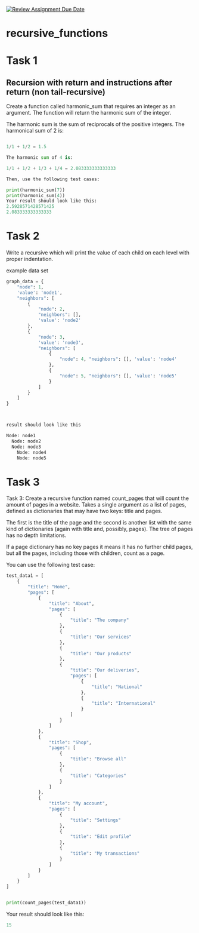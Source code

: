 [![Review Assignment Due Date](https://classroom.github.com/assets/deadline-readme-button-24ddc0f5d75046c5622901739e7c5dd533143b0c8e959d652212380cedb1ea36.svg)](https://classroom.github.com/a/dL3FRWXK)
# recursive_functions

# Task 1

## Recursion with return and instructions after return (non tail-recursive)
Create a function called harmonic_sum that requires an integer as an argument. The function will return the harmonic sum of the integer.

The harmonic sum is the sum of reciprocals of the positive integers. The harmonical sum of 2 is:
```python

1/1 + 1/2 = 1.5

The harmonic sum of 4 is:

1/1 + 1/2 + 1/3 + 1/4 = 2.083333333333333

Then, use the following test cases:

print(harmonic_sum(7))
print(harmonic_sum(4))
Your result should look like this:
2.5928571428571425
2.083333333333333
```

# Task 2

Write a recursive which will print the value of each child on each level with proper indentation.

example data set

```python
graph_data = {
    "node": 1,
    'value': 'node1',
    "neighbors": [
        {
            "node": 2, 
            "neighbors": [],
            'value': 'node2'
        },
        {
            "node": 3,
            'value': 'node3', 
            "neighbors": [
                {
                    "node": 4, "neighbors": [], 'value': 'node4'
                },
                {
                    "node": 5, "neighbors": [], 'value': 'node5'
                }
            ]
        }
    ]
}



result should look like this

Node: node1
  Node: node2
  Node: node3
    Node: node4
    Node: node5

```


# Task 3

Task 3:
Create a recursive function named count_pages that will count the amount of pages in a website. Takes a single argument as a list of pages, defined as dictionaries that may have two keys: title and pages.

The first is the title of the page and the second is another list with the same kind of dictionaries (again with title and, possibly, pages). The tree of pages has no depth limitations.

If a page dictionary has no key pages it means it has no further child pages, but all the pages, including those with children, count as a page.

You can use the following test case:

```python
test_data1 = [
    {
        "title": "Home",
        "pages": [
            {
                "title": "About",
                "pages": [
                    {
                        "title": "The company"
                    },
                    {
                        "title": "Our services"
                    },
                    {
                        "title": "Our products"
                    },
                    {
                        "title": "Our deliveries",
                        "pages": [
                            {
                                "title": "National"
                            },
                            {
                                "title": "International"
                            }
                        ]
                    }
                ]
            },
            {
                "title": "Shop",
                "pages": [
                    {
                        "title": "Browse all"
                    },
                    {
                        "title": "Categories"
                    }
                ]
            },
            {
                "title": "My account",
                "pages": [
                    {
                        "title": "Settings"
                    },
                    {
                        "title": "Edit profile"
                    },
                    {
                        "title": "My transactions"
                    }
                ]
            }
        ]
    }
]


print(count_pages(test_data1))
```

Your result should look like this:
```python
15
```

